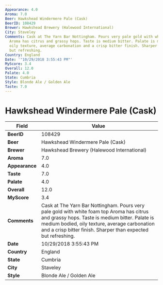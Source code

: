```yaml
---
Appearance: 4.0
Aroma: 7.0
Beer: Hawkshead Windermere Pale (Cask)
BeerID: 108429
Brewer: Hawkshead Brewery (Halewood International)
City: Staveley
Comments: Cask at The Yarn Bar Nottingham. Pours very pale gold with white foam top
  Aroma has citrus and grassy hops. Taste is medium bitter. Palate is medium bodied,
  oily texture, average carbonation and a crisp bitter finish. Sharper than expected
  but refreshing.
Country: England
Date: '"10/29/2018 3:55:43 PM"'
MyScore: 3.4
Overall: 12.0
Palate: 4.0
State: Cumbria
Style: Blonde Ale / Golden Ale
Taste: 7.0
---
```


# Hawkshead Windermere Pale (Cask)

| Field         | Value |
|---------------|-------|
| **BeerID** | 108429 |
| **Beer** | Hawkshead Windermere Pale (Cask) |
| **Brewer** | Hawkshead Brewery (Halewood International) |
| **Aroma** | 7.0 |
| **Appearance** | 4.0 |
| **Taste** | 7.0 |
| **Palate** | 4.0 |
| **Overall** | 12.0 |
| **MyScore** | 3.4 |
| **Comments** | Cask at The Yarn Bar Nottingham. Pours very pale gold with white foam top Aroma has citrus and grassy hops. Taste is medium bitter. Palate is medium bodied, oily texture, average carbonation and a crisp bitter finish. Sharper than expected but refreshing. |
| **Date** | 10/29/2018 3:55:43 PM |
| **Country** | England |
| **State** | Cumbria |
| **City** | Staveley |
| **Style** | Blonde Ale / Golden Ale |
